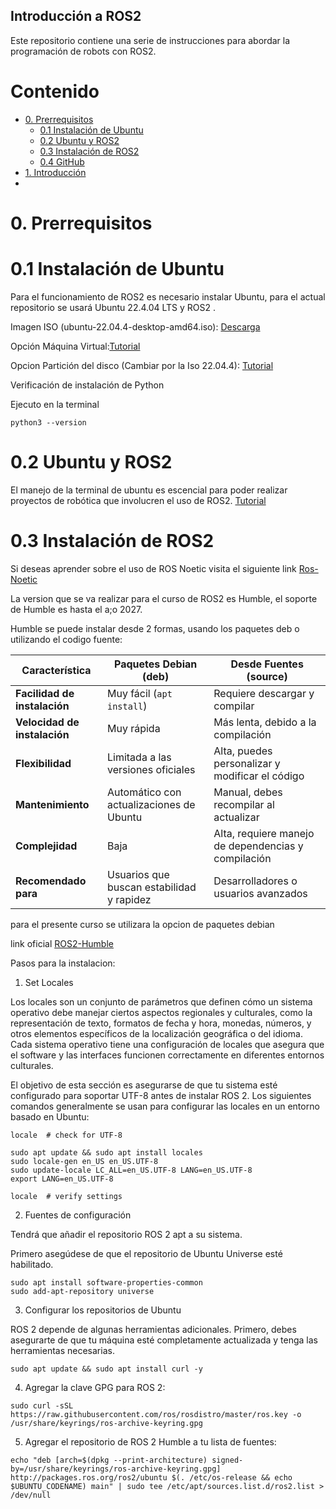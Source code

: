 ## Introducción a ROS2 

Este repositorio contiene una serie de instrucciones para abordar la programación de robots con ROS2.

# Contenido
* [0. Prerrequisitos ](#0-Prerrequisitos )
    * [0.1 Instalación de Ubuntu](#01-Instalación-de-Ubuntu)
    * [0.2 Ubuntu y ROS2](#02-Ubuntu-y-ROS2)
    * [0.3 Instalación de ROS2](#03-Instalación-de-ROS2)
    * [0.4 GitHub](#04-GitHub)
* [1. Introducción](#1-Introducción)
* 
# 0. Prerrequisitos
# 0.1 Instalación de Ubuntu

Para el funcionamiento de ROS2 es necesario instalar Ubuntu, para el actual repositorio se usará Ubuntu 22.4.04 LTS y ROS2 .

Imagen ISO (ubuntu-22.04.4-desktop-amd64.iso): [Descarga](https://releases.ubuntu.com/22.04/)

Opción Máquina Virtual:[Tutorial](./clases/0-Maquina-Virtual.md)

Opcion Partición del disco (Cambiar por la Iso 22.04.4): [Tutorial](https://www.youtube.com/watch?v=_d6oT7rEoGc)

Verificación de instalación de Python

Ejecuto en la terminal
```
python3 --version
```
# 0.2 Ubuntu y ROS2

El manejo de la terminal de ubuntu es escencial para poder realizar proyectos de robótica que involucren el uso de ROS2.
[Tutorial](./clases/1-Ubuntu.md)

# 0.3 Instalación de ROS2

Si deseas aprender sobre el uso de ROS Noetic visita el siguiente link [Ros-Noetic](https://github.com/Robotics-A-V/Curso-ROS-?tab=readme-ov-file#02-Instalaci%C3%B3n-de-ROS)

La version que se va realizar para el curso de ROS2 es Humble, el soporte de Humble es hasta el a;o 2027. 

Humble se puede instalar desde 2 formas, usando los paquetes deb o utilizando el codigo fuente:

| Característica             | **Paquetes Debian (deb)**             | **Desde Fuentes (source)**      |
|----------------------------|---------------------------------------|---------------------------------|
| **Facilidad de instalación**| Muy fácil (`apt install`)             | Requiere descargar y compilar   |
| **Velocidad de instalación**| Muy rápida                            | Más lenta, debido a la compilación |
| **Flexibilidad**            | Limitada a las versiones oficiales    | Alta, puedes personalizar y modificar el código |
| **Mantenimiento**           | Automático con actualizaciones de Ubuntu | Manual, debes recompilar al actualizar |
| **Complejidad**             | Baja                                  | Alta, requiere manejo de dependencias y compilación |
| **Recomendado para**        | Usuarios que buscan estabilidad y rapidez | Desarrolladores o usuarios avanzados |

para el presente curso se utilizara la opcion de paquetes debian

link oficial [ROS2-Humble](https://docs.ros.org/en/humble/Installation/Ubuntu-Install-Debs.html)

Pasos para la instalacion:

1. Set Locales
   
Los locales son un conjunto de parámetros que definen cómo un sistema operativo debe manejar ciertos aspectos regionales y culturales, como la representación de texto, formatos de fecha y hora, monedas, números, y otros elementos específicos de la localización geográfica o del idioma. Cada sistema operativo tiene una configuración de locales que asegura que el software y las interfaces funcionen correctamente en diferentes entornos culturales.

El objetivo de esta sección es asegurarse de que tu sistema esté configurado para soportar UTF-8 antes de instalar ROS 2. Los siguientes comandos generalmente se usan para configurar las locales en un entorno basado en Ubuntu:
```
locale  # check for UTF-8

sudo apt update && sudo apt install locales
sudo locale-gen en_US en_US.UTF-8
sudo update-locale LC_ALL=en_US.UTF-8 LANG=en_US.UTF-8
export LANG=en_US.UTF-8

locale  # verify settings
```
2. Fuentes de configuración

Tendrá que añadir el repositorio ROS 2 apt a su sistema.

Primero asegúdese de que el repositorio de Ubuntu Universe esté habilitado.
```
sudo apt install software-properties-common
sudo add-apt-repository universe
```
3. Configurar los repositorios de Ubuntu

ROS 2 depende de algunas herramientas adicionales. Primero, debes asegurarte de que tu máquina esté completamente actualizada y tenga las herramientas necesarias.

```
sudo apt update && sudo apt install curl -y
```
4. Agregar la clave GPG para ROS 2:
```
sudo curl -sSL https://raw.githubusercontent.com/ros/rosdistro/master/ros.key -o /usr/share/keyrings/ros-archive-keyring.gpg
```
5. Agregar el repositorio de ROS 2 Humble a tu lista de fuentes:
```
echo "deb [arch=$(dpkg --print-architecture) signed-by=/usr/share/keyrings/ros-archive-keyring.gpg] http://packages.ros.org/ros2/ubuntu $(. /etc/os-release && echo $UBUNTU_CODENAME) main" | sudo tee /etc/apt/sources.list.d/ros2.list > /dev/null
```
